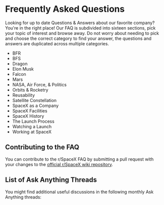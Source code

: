 # Frequently Asked Questions

Looking for up to date Questions & Answers about our favorite company? You're in the right place! Our FAQ is subdivided into sixteen sections, pick your topic of interest and browse away. Do not worry about needing to pick and choose the correct category to find your answer, the questions and answers are duplicated across multiple categories.

* BFR
* BFS
* Dragon
* Elon Musk
* Falcon
* Mars
* NASA, Air Force, & Politics
* Orbits & Rocketry
* Reusability
* Satellite Constellation
* SpaceX as a Company
* SpaceX Facilities
* SpaceX History
* The Launch Process
* Watching a Launch
* Working at SpaceX


## Contributing to the FAQ

You can contribute to the r/SpaceX FAQ by submitting a pull request with your changes to the [official r/SpaceX wiki repository](https://github.com/LukeNZ/spacex-reddit-wiki).

## List of Ask Anything Threads

You might find additional useful discussions in the following monthly Ask Anything threads: